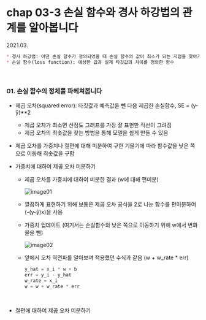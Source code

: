 # chap 03-3 손실 함수와 경사 하강법의 관계를 알아봅니다

2021.03.

```markdown
* 경사 하강법: 어떤 손실 함수가 정의되었을 때 손실 함수의 값이 최소가 되는 지점을 찾아가는 방법
* 손실 함수(loss function): 예상한 값과 실제 타깃값의 차이를 정의한 함수
```

<br>

### 01. 손실 함수의 정체를 파헤쳐봅니다

* 제곱 오차(squared error): 타깃값과 예측값을 뺀 다음 제곱한 손실함수, SE = (y-ŷ)**2
  * 제곱 오차가 최소면 산점도 그래프를 가장 잘 표현한 직선이 그려짐
  * 제곱 오차의 최솟값을 찾는 방법을 통해 모델을 쉽게 만들 수 있음

* 제곱 오차를 가중치나 절편에 대해 미분하여 구한 기울기에 따라 함수값을 낮은 쪽으로 이동해 최솟값을 구함

* 가중치에 대하여 제곱 오차 미분하기

  * 제곱 오차를 가중치에 대하여 미분한 결과 (w에 대해 편미분)

    ![image01]()

  * 깔끔하게 표현하기 위해 보통은 제곱 오차 공식을 2로 나눈 함수를 편미분하여 (-(y-ŷ)x)을 사용

  * 가중치 업데이트 (여기서는 손실함수의 낮은 쪽으로 이동하기 위해 w에서 변화율을 뺌)

    ![image02]()

  * 앞에서 오차 역전파를 알아보며 적용했던 수식과 같음 (w  + w_rate * err)

    ```python
    y_hat = x_i * w + b
    err = y_i - y_hat
    w_rate = x_i
    w = w + w_rate * err
    ```

  <br>

* 절편에 대하여 제곱 오차 미분하기
